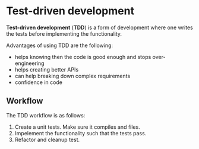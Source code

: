 # Test-driven development

**Test-driven development** (**TDD**) is a form of development where one writes the tests before implementing the functionality. 

Advantages of using TDD are the following:

- helps knowing then the code is good enough and stops over-engineering
- helps creating better APIs
- can help breaking down complex requirements
- confidence in code

## Workflow

The TDD workflow is as follows:

1. Create a unit tests. Make sure it compiles and files.
2. Impelement the functionality such that the tests pass.
3. Refactor and cleanup test.
